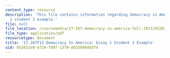 ```yaml
---
content_type: resource
description: 'This file contains information regarding democracy in America: essay
  1 student 3 example.'
file: null
file_location: /coursemedia/17-267-democracy-in-america-fall-2013/652021e8e724f8971370dd3360848374_MIT17_267F13_Stu3Essay1.pdf
file_type: application/pdf
resourcetype: Document
title: '17.267F13 Democracy In America: Essay 1 Student 3 Example'
uid: 652021e8-e724-f897-1370-dd3360848374
---
```

